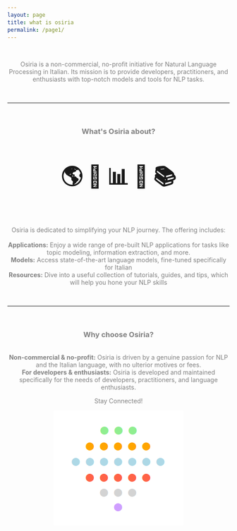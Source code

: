 ```yaml
---
layout: page
title: what is osiria
permalink: /page1/
---
```


<br>
<center><p><span style="color:grey">Osiria is a non-commercial, no-profit initiative for Natural Language Processing in Italian. Its mission is to provide developers, practitioners, and enthusiasts with top-notch models and tools for NLP tasks.</span></p></center>
<br>
<hr>
<br>
<center><h3><span style="color:grey">What's Osiria about?</span></h3></center>
<br>
<center><h3><span style="font-size:3em">🌎 📄 📊 📰 📚</span></h3></center>
<br>
<br>
<center><p><span style="color:grey">Osiria is dedicated to simplifying your NLP journey. The offering includes:
<br>
<br>
<b>Applications:</b> Enjoy a wide range of pre-built NLP applications for tasks like topic modeling, information extraction, and more.
<br>
<b>Models:</b> Access state-of-the-art language models, fine-tuned specifically for Italian
<br>
<b>Resources:</b> Dive into a useful collection of tutorials, guides, and tips, which will help you hone your NLP skills
</span></p></center>
<br>
<hr>
<br>
<center><h3><span style="color:grey">Why choose Osiria?</span></h3></center>

<center><p><span style="color:grey">
    
<br>
<b>Non-commercial & no-profit:</b> Osiria is driven by a genuine passion for NLP and the Italian language, with no ulterior motives or fees.
<br>
<b>For developers & enthusiasts:</b> Osiria is developed and maintained specifically for the needs of developers, practitioners, and language enthusiasts.
<center><p><span style="color:grey">Stay Connected!</span></p></center>

<center><img src="nn_dots.png"></center>

</span></p></center>

<br>
